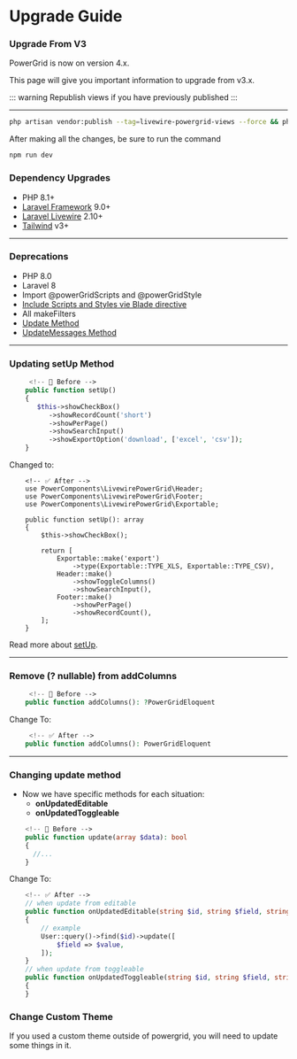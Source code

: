 # Upgrade Guide

### Upgrade From V3

PowerGrid is now on version 4.x.

This page will give you important information to upgrade from v3.x.

::: warning
Republish views if you have previously published
:::

--- 

```bash
php artisan vendor:publish --tag=livewire-powergrid-views --force && php artisan view:clear
```

After making all the changes, be sure to run the command
```bash
npm run dev
```

### Dependency Upgrades

* PHP 8.1+
* [Laravel Framework](https://laravel.com/) 9.0+
* [Laravel Livewire](https://laravel-livewire.com/docs/2.x/quickstart) 2.10+
* [Tailwind](https://tailwindcss.com/) v3+


---

### Deprecations

* PHP 8.0
* Laravel 8
* Import @powerGridScripts and @powerGridStyle
* [Include Scripts and Styles vie Blade directive](https://v3.livewire-powergrid.com/get-started/configure.html#_1-include-scripts-and-styles)
* All makeFilters 
* [Update Method](https://v2.livewire-powergrid.com/#/table/update-data?id=reload-data-after-update)
* [UpdateMessages Method](https://v2.livewire-powergrid.com/#/table/update-data?id=update-messages)

---

### Updating setUp Method

```php
     <!-- 🚫 Before -->
    public function setUp()
    {
       $this->showCheckBox()
          ->showRecordCount('short')
          ->showPerPage()
          ->showSearchInput()
          ->showExportOption('download', ['excel', 'csv']);
    }
```

Changed to:

```php{6-20}
    <!-- ✅ After -->
    use PowerComponents\LivewirePowerGrid\Header;
    use PowerComponents\LivewirePowerGrid\Footer;
    use PowerComponents\LivewirePowerGrid\Exportable;
    
    public function setUp(): array
    {
        $this->showCheckBox();

        return [
            Exportable::make('export')
                ->type(Exportable::TYPE_XLS, Exportable::TYPE_CSV),
            Header::make()
                ->showToggleColumns()
                ->showSearchInput(),
            Footer::make()
                ->showPerPage()
                ->showRecordCount(),
        ];
    }
```

Read more about [setUp](../table/features-setup?id=features-setup).

---

### Remove (? nullable) from addColumns
```php
     <!-- 🚫 Before -->
    public function addColumns(): ?PowerGridEloquent
```

Change To:
```php
     <!-- ✅ After -->
    public function addColumns(): PowerGridEloquent
```

---

### Changing update method

* Now we have specific methods for each situation:
  * **onUpdatedEditable**
  * **onUpdatedToggleable**
  

```php
    <!-- 🚫 Before -->
    public function update(array $data): bool
    {
      //...
    }
```

Change To:

```php
    <!-- ✅ After -->
    // when update from editable 
    public function onUpdatedEditable(string $id, string $field, string $value): void
    {
        // example
        User::query()->find($id)->update([
            $field => $value,
        ]);
    }
    // when update from toggleable
    public function onUpdatedToggleable(string $id, string $field, string $value): void
    {
    }
```

### Change Custom Theme

If you used a custom theme outside of powergrid, you will need to update some things in it.
